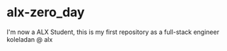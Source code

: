 # alx-zero_day
I'm now a ALX Student, this is my first repository as a full-stack engineer
koleladan @ alx

